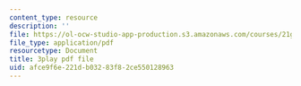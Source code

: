 ```yaml
---
content_type: resource
description: ''
file: https://ol-ocw-studio-app-production.s3.amazonaws.com/courses/21g-101-chinese-i-regular-fall-2014/afce9f6e221db03283f82ce550128963_hNUoYTJl3j4.pdf
file_type: application/pdf
resourcetype: Document
title: 3play pdf file
uid: afce9f6e-221d-b032-83f8-2ce550128963
---
```

